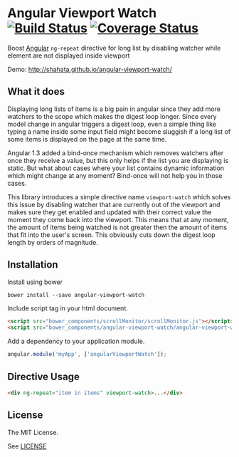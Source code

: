 Angular Viewport Watch [![Build Status](https://travis-ci.org/shahata/angular-viewport-watch.svg?branch=master)](https://travis-ci.org/shahata/angular-viewport-watch) [![Coverage Status](https://coveralls.io/repos/shahata/angular-viewport-watch/badge.png?branch=master)](https://coveralls.io/r/shahata/angular-viewport-watch?branch=master)
================

Boost [Angular](http://www.angularjs.org) `ng-repeat` directive for long list by disabling watcher while element are not displayed inside viewport

Demo: http://shahata.github.io/angular-viewport-watch/

## What it does

Displaying long lists of items is a big pain in angular since they add more watchers to the scope which makes the digest loop longer. Since every model change in angular triggers a digest loop, even a simple thing like typing a name inside some input field might become sluggish if a long list of some items is displayed on the page at the same time.

Angular 1.3 added a bind-once mechanism which removes watchers after once they receive a value, but this only helps if the list you are displaying is static. But what about cases where your list contains dynamic information which might change at any moment? Bind-once will not help you in those cases.

This library introduces a simple directive name `viewport-watch` which solves this issue by disabling watcher that are currently out of the viewport and makes sure they get enabled and updated with their correct value the moment they come back into the viewport. This means that at any moment, the amount of items being watched is not greater then the amount of items that fit into the user's screen. This obviously cuts down the digest loop length by orders of magnitude.

## Installation

Install using bower

`bower install --save angular-viewport-watch`

Include script tag in your html document.

```html
<script src="bower_components/scrollMonitor/scrollMonitor.js"></script>
<script src="bower_components/angular-viewport-watch/angular-viewport-watch.js"></script>
```

Add a dependency to your application module.

```javascript
angular.module('myApp', ['angularViewportWatch']);
```

## Directive Usage

```html
<div ng-repeat="item in items" viewport-watch>...</div>
```

## License

The MIT License.

See [LICENSE](https://github.com/shahata/angular-viewport-watch/blob/master/LICENSE)
